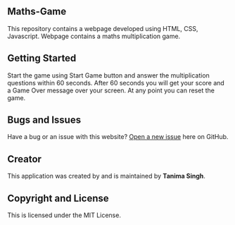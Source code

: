## Maths-Game
This repository contains a webpage developed using HTML, CSS, Javascript.
Webpage contains a maths multiplication game.

## Getting Started

Start the game using Start Game button and answer the multiplication questions within 60 seconds. After 60 seconds you will get your score and a Game Over message over your screen. 
At any point you can reset the game.


## Bugs and Issues

Have a bug or an issue with this website? [Open a new issue](https://github.com/tanimasingh23/Maths-Game) here on GitHub.

## Creator

This application was created by and is maintained by **Tanima Singh**.

## Copyright and License

This is licensed under the MIT License. 